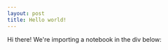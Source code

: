```yaml
---
layout: post
title: Hello world!
---
```

<meta charset="utf-8">
<link rel="stylesheet" type="text/css" href="https://cdn.jsdelivr.net/npm/@observablehq/inspector@3/dist/inspector.css">
Hi there!  We're importing a notebook in the div below:
<br>
<div id="my_import"></div>
<script type="module">

import {Runtime, Inspector} from "https://cdn.jsdelivr.net/npm/@observablehq/runtime@4/dist/runtime.js";
import notebook from "https://api.observablehq.com/@tmcw/hello-world.js?v=3";

new Runtime().module(notebook, name => {
  if (name === "my_import") {
    return new Inspector.into(document.querySelector("#my_import"));
  }
});

</script>
